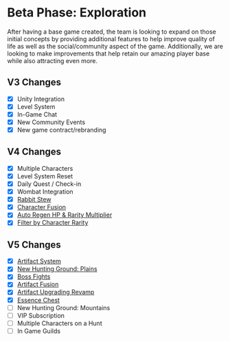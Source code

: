 # Beta Phase: Exploration

After having a base game created, the team is looking to expand on those initial concepts by providing additional features to help improve quality of life as well as the social/community aspect of the game. Additionally, we are looking to make improvements that help retain our amazing player base while also attracting even more.

## V3 Changes

- [x] Unity Integration
- [x] Level System
- [x] In-Game Chat
- [x] New Community Events
- [x] New game contract/rebranding

## V4 Changes

- [x] Multiple Characters
- [x] Level System Reset
- [x] Daily Quest / Check-in
- [x] Wombat Integration
- [x] [Rabbit Stew](/blog/v4-3-0-release)
- [x] [Character Fusion](/blog/upcoming-v4-5-0-changes-character-fusion)
- [x] [Auto Regen HP &amp; Rarity Multiplier](/blog/v4-6-0-release)
- [x] [Filter by Character Rarity](/blog/v4-7-0-release)

## V5 Changes

- [x] [Artifact System](/blog/v5-0-0-release)
- [x] [New Hunting Ground: Plains](/blog/v5-2-0-release)
- [x] [Boss Fights](/blog/v5-7-0-release)
- [x] [Artifact Fusion](/blog/v5-9-0-release)
- [x] [Artifact Upgrading Revamp](/blog/v5-15-0-release)
- [x] [Essence Chest](/blog/v5-18-0-release)
- [ ] New Hunting Ground: Mountains
- [ ] VIP Subscription
- [ ] Multiple Characters on a Hunt
- [ ] In Game Guilds
